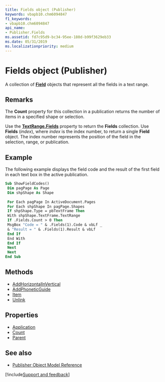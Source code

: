 ```yaml
---
title: Fields object (Publisher)
keywords: vbapb10.chm6094847
f1_keywords:
- vbapb10.chm6094847
api_name:
- Publisher.Fields
ms.assetid: fd7c95d9-bc34-95ee-180d-b99f3629eb33
ms.date: 05/31/2019
ms.localizationpriority: medium
---
```



# Fields object (Publisher)

A collection of **[Field](Publisher.Field.md)** objects that represent all the fields in a text range.
 

## Remarks

The **Count** property for this collection in a publication returns the number of items in a specified shape or selection.
 
Use the **[TextRange.Fields](Publisher.TextRange.Fields.md)** property to return the **Fields** collection. Use **Fields** (_index_), where _index_ is the index number, to return a single **Field** object. The index number represents the position of the field in the selection, range, or publication. 
 

## Example

The following example displays the field code and the result of the first field in each text box in the active publication.

```vb
Sub ShowFieldCodes() 
 Dim pagPage As Page 
 Dim shpShape As Shape 
 
 For Each pagPage In ActiveDocument.Pages 
 For Each shpShape In pagPage.Shapes 
 If shpShape.Type = pbTextFrame Then 
 With shpShape.TextFrame.TextRange 
 If .Fields.Count > 0 Then 
 MsgBox "Code = " & .Fields(1).Code & vbLf _ 
 & "Result = " & .Fields(1).Result & vbLf 
 End If 
 End With 
 End If 
 Next 
 Next 
End Sub
```


## Methods

- [AddHorizontalInVertical](Publisher.Fields.AddHorizontalInVertical.md)
- [AddPhoneticGuide](Publisher.Fields.AddPhoneticGuide.md)
- [Item](Publisher.Fields.Item.md)
- [Unlink](Publisher.Fields.Unlink.md)

## Properties

- [Application](Publisher.Fields.Application.md)
- [Count](Publisher.Fields.Count.md)
- [Parent](Publisher.Fields.Parent.md)

## See also

- [Publisher Object Model Reference](overview/publisher/object-model.md)



[!include[Support and feedback](~/includes/feedback-boilerplate.md)]